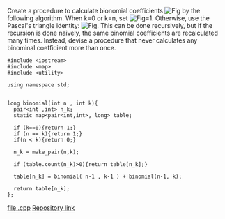 Create a procedure to calculate bionomial coefficients ![Fig](C8E7/bin_nk.gif) by the following algorithm. When k=0 or k=n, set ![Fig](C8E7/bin_nk.gif)=1. Otherwise, use the Pascal's triangle identity: ![Fig](C8E7/pascalrule.gif). This can be done recursively, but if the recursion is done naively, the same binomial coefficients are recalculated many times. Instead, devise a procedure that never calculates any binominal coefficient more than once.



```
#include <iostream>
#include <map>
#include <utility>

using namespace std;


long binomial(int n , int k){
  pair<int ,int> n_k;
  static map<pair<int,int>, long> table;

  if (k==0){return 1;}
  if (n == k){return 1;}
  if(n < k){return 0;}

  n_k = make_pair(n,k);

  if (table.count(n_k)>0){return table[n_k];}

  table[n_k] = binomial( n-1 , k-1 ) + binomial(n-1, k);

  return table[n_k];
};

```

[file .cpp](main.cpp)
[Repository link](https://github.com/schaeferrodrigo/LearningCplusplus/tree/master/C%2B%2B_for_mathematicians_book/chapter_8_Containers/C8E7)

